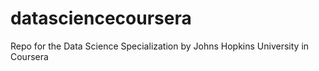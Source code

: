 # datasciencecoursera
Repo for the Data Science Specialization by Johns Hopkins University in Coursera
